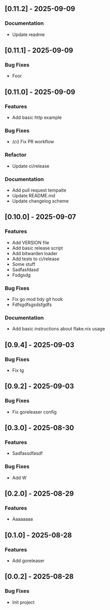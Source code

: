 
## [0.11.2] - 2025-09-09

### Documentation

- Update readme
## [0.11.1] - 2025-09-09

### Bug Fixes

- Foor
## [0.11.0] - 2025-09-09

### Features

- Add basic http example

### Bug Fixes

- *(ci)* Fix PR workflow

### Refactor

- Update ci/release

### Documentation

- Add pull request tempalte
- Update README.md
- Update changelog scheme
## [0.10.0] - 2025-09-07

### Features

- Add VERSION file
- Add basic release script
- Add bitwarden loader
- Add tests to ci/release
- Some stuff
- Sadfasfdasd
- Fsdgsdg

### Bug Fixes

- Fix go mod tidy git hook
- Fdfsgdfsgsdsfgdfs

### Documentation

- Add basic instructions about flake.nix usage
## [0.9.4] - 2025-09-03

### Bug Fixes

- Fix tg
## [0.9.2] - 2025-09-03

### Bug Fixes

- Fix goreleaser config
## [0.3.0] - 2025-08-30

### Features

- Sadfassdfasdf

### Bug Fixes

- Add W
## [0.2.0] - 2025-08-29

### Features

- Aaaaaaaa
## [0.1.0] - 2025-08-28

### Features

- Add goreleaser
## [0.0.2] - 2025-08-28

### Bug Fixes

- Init project
